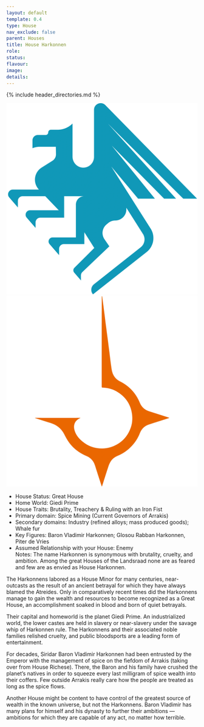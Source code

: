 ```yaml
---
layout: default
template: 0.4
type: House
nav_exclude: false
parent: Houses
title: House Harkonnen
role: 
status: 
flavour: 
image: 
details:
---
```

{% include header_directories.md %}

![](../../imgs/Pasted%20image%2020250607152001.png)  ![](../../imgs/Pasted%20image%2020250607152106.png)

- House Status: Great House  
- Home World: Giedi Prime  
- House Traits: Brutality, Treachery & Ruling with an Iron Fist  
- Primary domain: Spice Mining (Current Governors of Arrakis)  
- Secondary domains: Industry (refined alloys; mass produced goods); Whale fur  
- Key Figures: Baron Vladimir Harkonnen; Glosou Rabban Harkonnen, Piter de Vries  
- Assumed Relationship with your House: Enemy  
Notes: 
The name Harkonnen is synonymous with brutality, cruelty, and ambition. Among the great Houses of the Landsraad none are as feared and few are as envied as House Harkonnen.  

The Harkonnens labored as a House Minor for many centuries, near-outcasts as the result of an ancient
betrayal for which they have always blamed the Atreides. Only in comparatively recent times did the Harkonnens manage to gain the wealth and resources to become recognized as a Great House, an accomplishment soaked in blood and born of quiet betrayals.  

Their capital and homeworld is the planet Giedi Prime. An industrialized world, the lower castes are held in slavery or near-slavery under the savage whip of Harkonnen rule. The Harkonnens and their associated noble families relished cruelty, and public bloodsports are a leading form of entertainment.  

For decades, Siridar Baron Vladimir Harkonnen had been entrusted by the Emperor with the management of spice on the fiefdom of Arrakis (taking over from House Richese). There, the Baron and his family have crushed the planet’s natives in order to squeeze every last milligram of spice wealth into their coffers. Few outside Arrakis really care how the people are treated as long as the spice flows.  

Another House might be content to have control of the greatest source of wealth in the known universe, but not the Harkonnens. Baron Vladimir has many plans for himself and his dynasty to further their ambitions — ambitions for which they are capable of any act, no matter how terrible.  